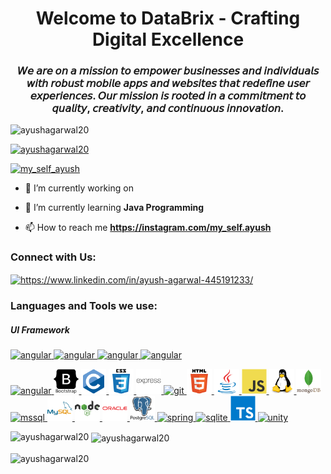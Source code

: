 <h1 align="center">Welcome to DataBrix - Crafting Digital Excellence</h1>
<h3 align="center">𝘞𝘦 𝘢𝘳𝘦 𝘰𝘯 𝘢 𝘮𝘪𝘴𝘴𝘪𝘰𝘯 𝘵𝘰 𝘦𝘮𝘱𝘰𝘸𝘦𝘳 𝘣𝘶𝘴𝘪𝘯𝘦𝘴𝘴𝘦𝘴 𝘢𝘯𝘥 𝘪𝘯𝘥𝘪𝘷𝘪𝘥𝘶𝘢𝘭𝘴 𝘸𝘪𝘵𝘩 𝘳𝘰𝘣𝘶𝘴𝘵 𝘮𝘰𝘣𝘪𝘭𝘦 𝘢𝘱𝘱𝘴 𝘢𝘯𝘥 𝘸𝘦𝘣𝘴𝘪𝘵𝘦𝘴 𝘵𝘩𝘢𝘵 𝘳𝘦𝘥𝘦𝘧𝘪𝘯𝘦 𝘶𝘴𝘦𝘳 𝘦𝘹𝘱𝘦𝘳𝘪𝘦𝘯𝘤𝘦𝘴. 𝘖𝘶𝘳 𝘮𝘪𝘴𝘴𝘪𝘰𝘯 𝘪𝘴 𝘳𝘰𝘰𝘵𝘦𝘥 𝘪𝘯 𝘢 𝘤𝘰𝘮𝘮𝘪𝘵𝘮𝘦𝘯𝘵 𝘵𝘰 𝘲𝘶𝘢𝘭𝘪𝘵𝘺, 𝘤𝘳𝘦𝘢𝘵𝘪𝘷𝘪𝘵𝘺, 𝘢𝘯𝘥 𝘤𝘰𝘯𝘵𝘪𝘯𝘶𝘰𝘶𝘴 𝘪𝘯𝘯𝘰𝘷𝘢𝘵𝘪𝘰𝘯.</h3>

<p align="left"> <img src="https://komarev.com/ghpvc/?username=ayushagarwal20&label=Profile%20views&color=0e75b6&style=flat" alt="ayushagarwal20" /> </p>

<p align="left"> <a href="https://github.com/ryo-ma/github-profile-trophy"><img src="https://github-profile-trophy.vercel.app/?username=ayushagarwal20" alt="ayushagarwal20" /></a> </p>

<p align="left"> <a href="https://twitter.com/my_self_ayush" target="blank"><img src="https://img.shields.io/twitter/follow/my_self_ayush?logo=twitter&style=for-the-badge" alt="my_self_ayush" /></a> </p>

- 🔭 I’m currently working on 

- 🌱 I’m currently learning **Java Programming**

- 📫 How to reach me **https://instagram.com/my_self.ayush**

<h3 align="left">Connect with Us:</h3>
<p align="left">
<a href="https://linkedin.com/in/https://www.linkedin.com/in/ayush-agarwal-445191233/" target="blank"><img align="center" src="https://raw.githubusercontent.com/rahuldkjain/github-profile-readme-generator/master/src/images/icons/Social/linked-in-alt.svg" alt="https://www.linkedin.com/in/ayush-agarwal-445191233/" height="30" width="40" /></a>

</p>

<h3 align="left">Languages and Tools we use:</h3>
<h5 align="left">UI Framework</h5>
<p align="left"> 
  <a href="https://angular.io" target="_blank" rel="noreferrer"> <img src="https://angular.io/assets/images/logos/angular/angular.svg" alt="angular" width="40" height="40"/> </a>
  <a href="https://react.dev/" target="_blank" rel="noreferrer"> <img src="https://www.google.com/url?sa=i&url=https%3A%2F%2Fwww.pngwing.com%2Fen%2Fsearch%3Fq%3Dreact&psig=AOvVaw3v9eukunjpKR_-Uo_TYIIS&ust=1705386341712000&source=images&cd=vfe&ved=0CBMQjRxqFwoTCKizp6rh3oMDFQAAAAAdAAAAABAE" alt="angular" width="40" height="40"/> </a>
  <a href="https://nextjs.org/" target="_blank" rel="noreferrer"> <img src="https://angular.io/assets/images/logos/angular/angular.svg" alt="angular" width="40" height="40"/> </a>
  <a href="https://angular.io" target="_blank" rel="noreferrer"> <img src="https://angular.io/assets/images/logos/angular/angular.svg" alt="angular" width="40" height="40"/> </a>
</p>
<p align="left"> <a href="https://angular.io" target="_blank" rel="noreferrer"> <img src="https://angular.io/assets/images/logos/angular/angular.svg" alt="angular" width="40" height="40"/> </a> <a href="https://getbootstrap.com" target="_blank" rel="noreferrer"> <img src="https://raw.githubusercontent.com/devicons/devicon/master/icons/bootstrap/bootstrap-plain-wordmark.svg" alt="bootstrap" width="40" height="40"/> </a> <a href="https://www.cprogramming.com/" target="_blank" rel="noreferrer"> <img src="https://raw.githubusercontent.com/devicons/devicon/master/icons/c/c-original.svg" alt="c" width="40" height="40"/> </a> <a href="https://www.w3schools.com/css/" target="_blank" rel="noreferrer"> <img src="https://raw.githubusercontent.com/devicons/devicon/master/icons/css3/css3-original-wordmark.svg" alt="css3" width="40" height="40"/> </a> <a href="https://expressjs.com" target="_blank" rel="noreferrer"> <img src="https://raw.githubusercontent.com/devicons/devicon/master/icons/express/express-original-wordmark.svg" alt="express" width="40" height="40"/> </a> <a href="https://git-scm.com/" target="_blank" rel="noreferrer"> <img src="https://www.vectorlogo.zone/logos/git-scm/git-scm-icon.svg" alt="git" width="40" height="40"/> </a> <a href="https://www.w3.org/html/" target="_blank" rel="noreferrer"> <img src="https://raw.githubusercontent.com/devicons/devicon/master/icons/html5/html5-original-wordmark.svg" alt="html5" width="40" height="40"/> </a> <a href="https://www.java.com" target="_blank" rel="noreferrer"> <img src="https://raw.githubusercontent.com/devicons/devicon/master/icons/java/java-original.svg" alt="java" width="40" height="40"/> </a> <a href="https://developer.mozilla.org/en-US/docs/Web/JavaScript" target="_blank" rel="noreferrer"> <img src="https://raw.githubusercontent.com/devicons/devicon/master/icons/javascript/javascript-original.svg" alt="javascript" width="40" height="40"/> </a> <a href="https://www.linux.org/" target="_blank" rel="noreferrer"> <img src="https://raw.githubusercontent.com/devicons/devicon/master/icons/linux/linux-original.svg" alt="linux" width="40" height="40"/> </a> <a href="https://www.mongodb.com/" target="_blank" rel="noreferrer"> <img src="https://raw.githubusercontent.com/devicons/devicon/master/icons/mongodb/mongodb-original-wordmark.svg" alt="mongodb" width="40" height="40"/> </a> <a href="https://www.microsoft.com/en-us/sql-server" target="_blank" rel="noreferrer"> <img src="https://www.svgrepo.com/show/303229/microsoft-sql-server-logo.svg" alt="mssql" width="40" height="40"/> </a> <a href="https://www.mysql.com/" target="_blank" rel="noreferrer"> <img src="https://raw.githubusercontent.com/devicons/devicon/master/icons/mysql/mysql-original-wordmark.svg" alt="mysql" width="40" height="40"/> </a> <a href="https://nodejs.org" target="_blank" rel="noreferrer"> <img src="https://raw.githubusercontent.com/devicons/devicon/master/icons/nodejs/nodejs-original-wordmark.svg" alt="nodejs" width="40" height="40"/> </a> <a href="https://www.oracle.com/" target="_blank" rel="noreferrer"> <img src="https://raw.githubusercontent.com/devicons/devicon/master/icons/oracle/oracle-original.svg" alt="oracle" width="40" height="40"/> </a> <a href="https://www.postgresql.org" target="_blank" rel="noreferrer"> <img src="https://raw.githubusercontent.com/devicons/devicon/master/icons/postgresql/postgresql-original-wordmark.svg" alt="postgresql" width="40" height="40"/> </a> <a href="https://spring.io/" target="_blank" rel="noreferrer"> <img src="https://www.vectorlogo.zone/logos/springio/springio-icon.svg" alt="spring" width="40" height="40"/> </a> <a href="https://www.sqlite.org/" target="_blank" rel="noreferrer"> <img src="https://www.vectorlogo.zone/logos/sqlite/sqlite-icon.svg" alt="sqlite" width="40" height="40"/> </a> <a href="https://www.typescriptlang.org/" target="_blank" rel="noreferrer"> <img src="https://raw.githubusercontent.com/devicons/devicon/master/icons/typescript/typescript-original.svg" alt="typescript" width="40" height="40"/> </a> <a href="https://unity.com/" target="_blank" rel="noreferrer"> <img src="https://www.vectorlogo.zone/logos/unity3d/unity3d-icon.svg" alt="unity" width="40" height="40"/> </a> </p>

<p><img align="left" src="https://github-readme-stats.vercel.app/api/top-langs?username=ayushagarwal20&show_icons=true&locale=en&layout=compact" alt="ayushagarwal20" /></p>

<p>&nbsp;<img align="center" src="https://github-readme-stats.vercel.app/api?username=ayushagarwal20&show_icons=true&locale=en" alt="ayushagarwal20" /></p>

<p><img align="center" src="https://github-readme-streak-stats.herokuapp.com/?user=ayushagarwal20&" alt="ayushagarwal20" /></p>

